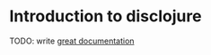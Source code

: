 # Introduction to disclojure

TODO: write [great documentation](http://jacobian.org/writing/what-to-write/)
